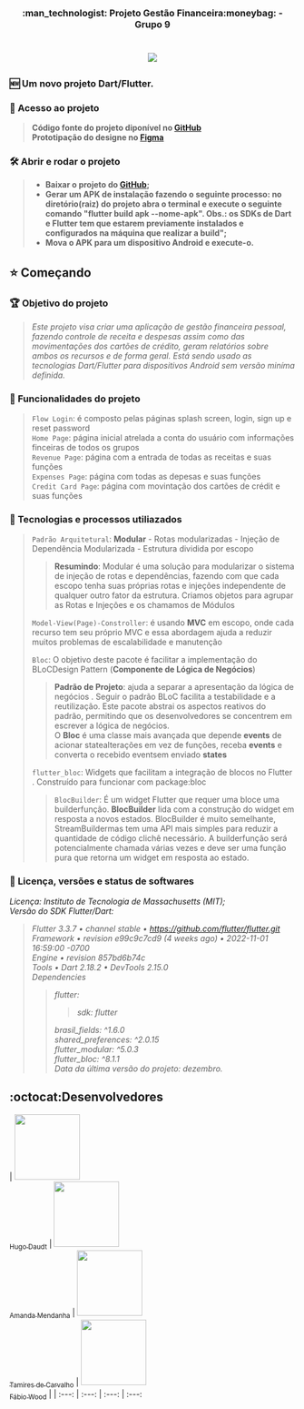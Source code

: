 <h1 align="center" style="font-size: 16px;"> :man_technologist:   Projeto Gestão Financeira:moneybag: - Grupo 9 <h1>

<p align="center"><img src="http://img.shields.io/static/v1?label=STATUS&message=CONCLUIDO&color=GREEN&style=for-the-badge"/></p>

### :new: Um novo projeto Dart/Flutter.
### 📁 Acesso ao projeto<br>
> **Código fonte do projeto diponível no [GitHub](https://github.com/proz-tecnologia/PIT02GP09)**<br>
> **Prototipação do designe no [Figma](https://www.figma.com/file/9KqM20u8dvdgHR7wi8nI4O/Projeto-Proz?node-id=20%3A408**<br>)**  

### 🛠️ Abrir e rodar o projeto<br>
> - **Baixar o projeto do [GitHub](https://github.com/proz-tecnologia/PIT02GP09);**<br>
> - **Gerar um APK de instalação fazendo o seguinte processo: no diretório(raiz) do projeto abra o terminal e execute o seguinte comando "flutter build apk --nome-apk". Obs.: os SDKs de Dart e Flutter tem que estarem previamente instalados e configurados na máquina que realizar a build";**<br>  
> - **Mova o APK para um dispositivo Android e execute-o.**<br>

## :star: Começando
### :trophy: Objetivo do projeto
> _Este projeto visa criar uma aplicação de gestão financeira pessoal, fazendo controle de receita e despesas assim como das movimentações dos cartões de crédito, geram relatórios sobre ambos os recursos e de forma geral. Está sendo usado as tecnologias Dart/Flutter para dispositivos Android sem versão miníma definida._<br>
### :hammer: Funcionalidades do projeto<br> 
> `Flow Login`: é composto pelas páginas splash screen, login, sign up e reset password<br> 
> `Home Page`: página inicial atrelada a conta do usuário com informações finceiras de todos os grupos<br> 
> `Revenue Page`: página com a entrada de todas as receitas e suas funções<br> 
> `Expenses Page`: página com todas as depesas e suas funções<br>
> `Credit Card Page`: página com movintação dos cartões de crédit e suas funções<br>
### :hammer: Tecnologias e processos utiliazados<br> 
> `Padrão Arquitetural`: **Modular** - Rotas modularizadas - Injeção de Dependência Modularizada - Estrutura dividida por escopo <br>
> > **Resumindo**: Modular é uma solução para modularizar o sistema de injeção de rotas e dependências, fazendo com que cada escopo tenha suas próprias rotas e injeções independente de qualquer outro fator da estrutura. Criamos objetos para agrupar as Rotas e Injeções e os chamamos de Módulos <br>
> 
> `Model-View(Page)-Constroller`: é usando **MVC** em escopo, onde cada recurso tem seu próprio MVC e essa abordagem ajuda a reduzir muitos problemas de escalabilidade e manutenção <br>
>
> `Bloc`: O objetivo deste pacote é facilitar a implementação do BLoCDesign Pattern (**Componente de Lógica de Negócios**)<br>
> >**Padrão de Projeto**: ajuda a separar a apresentação da lógica de negócios . Seguir o padrão BLoC facilita a testabilidade e a reutilização. Este pacote abstrai os aspectos reativos do padrão, permitindo que os desenvolvedores se concentrem em escrever a lógica de negócios.<br> O **Bloc** é uma classe mais avançada que depende **events** de acionar statealterações em vez de funções, receba **events** e converta o recebido eventsem enviado **states**<br>
> 
> `flutter_bloc`: Widgets que facilitam a integração de blocos no Flutter . Construído para funcionar com package:bloc <br>
> > `BlocBuilder`: É um widget Flutter que requer uma bloce uma builderfunção. **BlocBuilder** lida com a construção do widget em resposta a novos estados. BlocBuilder é muito semelhante, StreamBuildermas tem uma API mais simples para reduzir a quantidade de código clichê necessário. A builderfunção será potencialmente chamada várias vezes e deve ser uma função pura que retorna um widget em resposta ao estado.
	
### :ticket: Licença, versões e status de softwares<br>	
_Licença: Instituto de Tecnologia de Massachusetts (MIT);_<br>
_Versão do SDK Flutter/Dart:_<br>
> _Flutter 3.3.7 • channel stable • https://github.com/flutter/flutter.git_ <br>
> _Framework • revision e99c9c7cd9 (4 weeks ago) • 2022-11-01 16:59:00 -0700_<br>
> _Engine • revision 857bd6b74c_<br>
> _Tools • Dart 2.18.2 • DevTools 2.15.0_<br>
> _Dependencies_<br>
> > _flutter:_<br>
> > >_sdk: flutter_<br>
> >
> >_brasil_fields: ^1.6.0_<br>
> >_shared_preferences: ^2.0.15_<br>
> >_flutter_modular: ^5.0.3_<br>
> >_flutter_bloc: ^8.1.1_<br>
> _Data da última versão do projeto: dezembro._<br>
	
## :octocat:Desenvolvedores

| [<img src="https://avatars.githubusercontent.com/u/70405742?v=4" width=115><br><sub>Hugo Daudt</sub>](https://github.com/HugoDaudt) |  [<img src="https://avatars.githubusercontent.com/u/112892707?v=4" width=115><br><sub>Amanda Mendanha</sub>](https://github.com/Amanda-Mendanha) |  [<img src="https://avatars.githubusercontent.com/u/113555317?v=4" width=115><br><sub>Tamires de Carvalho</sub>](https://github.com/TamiresDCarvalho) |  [<img
src="https://avatars.githubusercontent.com/u/90792281?v=4" width=115><br><sub>Fábio Wood</sub>](https://github.com/woodfabio) |
| :---: | :---: | :---: | :---: 
